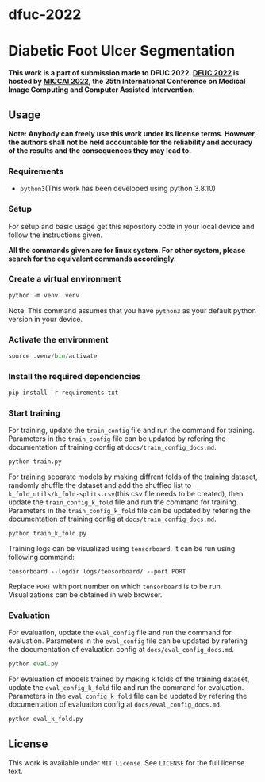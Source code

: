 # **dfuc-2022**

# **Diabetic Foot Ulcer Segmentation**

**This work is a part of submission made to DFUC 2022. [DFUC 2022](https://dfuc2022.grand-challenge.org/DFUC2022) is hosted by [MICCAI 2022](https://conferences.miccai.org/2022/en), the 25th International Conference on Medical Image Computing and Computer Assisted Intervention.**

## **Usage**

**Note: Anybody can freely use this work under its license terms. However, the authors shall not be held accountable for the reliability and accuracy of the results and the consequences they may lead to.**

### **Requirements**
+ `python3`(This work has been developed using python 3.8.10)

### **Setup**

For setup and basic usage get this repository code in your local device and follow the instructions given.

**All the commands given are for linux system. For other system, please search for the equivalent commands accordingly.**

### **Create a virtual environment**

```python
python -m venv .venv
```
Note: This command assumes that you have `python3` as your default python version in your device.

### **Activate the environment**

```python
source .venv/bin/activate
```

### **Install the required dependencies**

```python
pip install -r requirements.txt
```

### **Start training**

For training, update the `train_config` file and run the command for training. Parameters in the `train_config` file can be updated by refering the documentation of training config at `docs/train_config_docs.md`.

```python
python train.py
```

For training separate models by making diffrent folds of the training dataset, randomly shuffle the dataset and add the shuffled list to `k_fold_utils/k_fold-splits.csv`(this csv file needs to be created), then update the `train_config_k_fold` file and run the command for training. Parameters in the `train_config_k_fold` file can be updated by refering the documentation of training config at `docs/train_config_docs.md`.

```python
python train_k_fold.py
```

Training logs can be visualized using `tensorboard`. It can be run using following command:

```
tensorboard --logdir logs/tensorboard/ --port PORT
```

Replace `PORT` with port number on which `tensorboard` is to be run. Visualizations can be obtained in web browser.

### **Evaluation**

For evaluation, update the `eval_config` file and run the command for evaluation. Parameters in the `eval_config` file can be updated by refering the documentation of evaluation config at `docs/eval_config_docs.md`.

```python
python eval.py
```

For evaluation of models trained by making k folds of the training dataset, update the `eval_config_k_fold` file and run the command for evaluation. Parameters in the `eval_config_k_fold` file can be updated by refering the documentation of evaluation config at `docs/eval_config_docs.md`.

```python
python eval_k_fold.py
```

## **License**
This work is available under `MIT License`. See `LICENSE` for the full license text.
